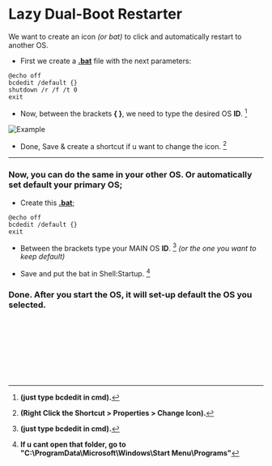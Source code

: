 # Lazy Dual-Boot Restarter
We want to create an icon _(or bat)_ to click and automatically restart to another OS.


- First we create a **[.bat](https://github.com/gzmatte/Dual-Boot/releases/download/1/bat.bat)** file with the next parameters:

```
@echo off
bcdedit /default {}
shutdown /r /f /t 0
exit
```

- Now, between the brackets **{ }**, we need to type the desired OS **ID**. [^1]
[^1]: **(just type bcdedit in cmd).**

![Example](https://github.com/gzmatte/Dual-Boot/assets/117684932/04b9a821-99e3-4bb7-9242-3cf1bd5aec9d)

- Done, Save & create a shortcut if u want to change the icon. [^2]
[^2]: **(Right Click the Shortcut > Properties > Change Icon).**

-----

### Now, you can do the same in your other OS. Or automatically set default your primary OS;

- Create this **[.bat](https://github.com/gzmatte/Dual-Boot/releases/download/1/start-bcd.bat)**;
```
@echo off
bcdedit /default {}
exit
```

- Between the brackets type your MAIN OS **ID**. [^1] _(or the one you want to keep default)_

- Save and put the bat in Shell:Startup. [^3]

[^3]: **If u cant open that folder, go to "C:\ProgramData\Microsoft\Windows\Start Menu\Programs"**

### Done. After you start the OS, it will set-up default the OS you selected.




</br> 
</br> 
</br> 
</br> 
</br> 
</br> 
</br>
